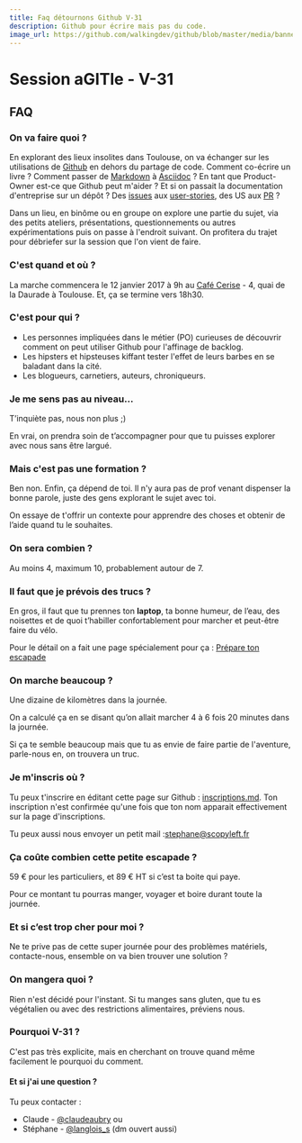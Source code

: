 ```yaml
---
title: Faq détournons Github V-31
description: Github pour écrire mais pas du code.
image_url: https://github.com/walkingdev/github/blob/master/media/banner-morse.png?raw=true
---
```


# Session aGITle - V-31

## FAQ

### On va faire quoi ?

En explorant des lieux insolites dans Toulouse, on va échanger sur les utilisations de [Github](https://github.com) en dehors du partage de code. Comment co-écrire un livre ? Comment passer de [Markdown](https://guides.github.com/features/mastering-markdown) à [Asciidoc](http://asciidoctor.org) ? En tant que Product-Owner est-ce que Github peut m'aider ? Et si on passait la documentation d'entreprise sur un dépôt ? Des [issues](https://guides.github.com/features/issues) aux [user-stories](http://www.aubryconseil.com/post/La-vie-d-une-story), des US aux [PR](https://help.github.com/articles/about-pull-requests) ?

Dans un lieu, en binôme ou en groupe on explore une partie du sujet, via des petits ateliers, présentations, questionnements ou autres expérimentations puis on passe à l'endroit suivant.
On profitera du trajet pour débriefer sur la session que l'on vient de faire.

### C'est quand et où ?

La marche commencera le 12 janvier 2017 à 9h au [Café Cerise](http://www.lecafecerise.fr) - 4, quai de la Daurade à Toulouse.
Et, ça se termine vers 18h30.

### C'est pour qui ?

- Les personnes impliquées dans le métier (PO) curieuses de découvrir comment on peut utiliser Github pour l'affinage de backlog.
- Les hipsters et hipsteuses kiffant tester l'effet de leurs barbes en se baladant dans la cité.
- Les blogueurs, carnetiers, auteurs, chroniqueurs.

### Je me sens pas au niveau…

T’inquiète pas, nous non plus ;)

En vrai, on prendra soin de t’accompagner pour que tu puisses explorer avec nous sans être largué.

### Mais c'est pas une formation ?

Ben non. Enfin, ça dépend de toi.  Il n'y aura pas de prof venant dispenser la bonne parole, juste des gens explorant le sujet avec toi.

On essaye de t'offrir un contexte pour apprendre des choses et obtenir de l’aide quand tu le souhaites.

### On sera combien ?

Au moins 4, maximum 10, probablement autour de 7.

### Il faut que je prévois des trucs ?

En gros, il faut que tu prennes ton **laptop**, ta bonne humeur, de l’eau, des noisettes et de quoi t’habiller confortablement pour marcher et peut-être faire du vélo.

Pour le détail on a fait une page spécialement pour ça : [Prépare ton escapade](http://walkingdev.fr/#walkingdev/github/blob/master/v-31/prepare-ton-escapade.md)

### On marche beaucoup ?

Une dizaine de kilomètres dans la journée.

On a calculé ça en se disant qu’on allait marcher 4 à 6 fois 20 minutes dans la journée.

Si ça te semble beaucoup mais que tu as envie de faire partie de l'aventure, parle-nous en, on trouvera un truc.

### Je m'inscris où ?

Tu peux t'inscrire en éditant cette page sur Github : [inscriptions.md](https://github.com/walkingdev/github/edit/master/v-31/inscriptions.md). Ton inscription n'est confirmée qu'une fois que ton nom apparait effectivement sur la page d'inscriptions.

Tu peux aussi nous envoyer un petit mail :[stephane@scopyleft.fr](mailto:stephane@scopyleft.fr)

### Ça coûte combien cette petite escapade ?

59 € pour les particuliers, et 89 € HT si c’est ta boite qui paye.  

Pour ce montant tu pourras manger, voyager et boire durant toute la journée.


### Et si c’est trop cher pour moi ?

Ne te prive pas de cette super journée pour des problèmes matériels, contacte-nous, ensemble on va bien trouver une solution ?

### On mangera quoi ?

Rien n'est décidé pour l'instant. Si tu manges sans gluten, que tu es végétalien ou avec des restrictions alimentaires, préviens nous.

### Pourquoi V-31 ?

C'est pas très explicite, mais en cherchant on trouve quand même facilement le pourquoi du comment.

#### Et si j'ai une question ?

Tu peux contacter :
- Claude - [@claudeaubry](http://twitter.com/claudeaubry)
ou
- Stéphane - [@langlois_s](http://twitter.com/langlois_s) (dm ouvert aussi)
